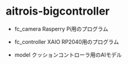 # aitrois-bigcontroller
* fc_camera
Rasperry Pi用のプログラム

* fc_controller
XAIO RP2040用のプログラム

* model
クッションコントローラ用のAIモデル